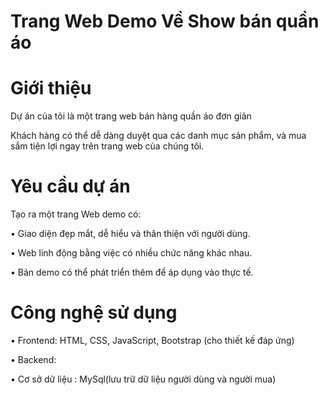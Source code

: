 # Trang Web Demo Về Show bán quần áo

# Giới thiệu

Dự án của tôi là một trang web bán hàng quần áo đơn giản

Khách hàng có thể dễ dàng duyệt qua các danh mục sản phẩm, và mua sắm tiện lợi ngay trên trang web của chúng tôi.

# Yêu cầu dự án

Tạo ra một trang Web demo có:

• Giao diện đẹp mắt, dễ hiểu và thân thiện với người dùng.

• Web linh động bằng việc có nhiều chức năng khác nhau.

• Bản demo có thể phát triển thêm để áp dụng vào thực tế.

# Công nghệ sử dụng

• Frontend: HTML, CSS, JavaScript, Bootstrap (cho thiết kế đáp ứng)

• Backend:

• Cơ sở dữ liệu : MySql(lưu trữ dữ liệu người dùng và người mua)
